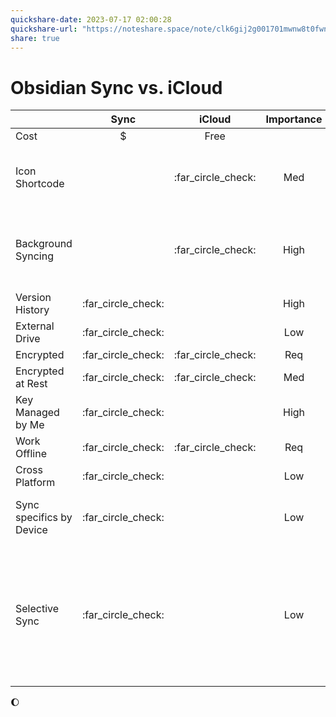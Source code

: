 ```yaml
---
quickshare-date: 2023-07-17 02:00:28
quickshare-url: "https://noteshare.space/note/clk6gij2g001701mwnw8t0fwn#5k62fgCmcsTnPJ7MLzQTXh9NwM2Q+Yf8PRDdcM6yp4A"
share: true
---
```

# Obsidian Sync vs. iCloud

|                          |        Sync        |       iCloud       | Importance | Comments                                                                                                 |
| ------------------------ |:------------------:|:------------------:|:----------:| -------------------------------------------------------------------------------------------------------- |
| Cost                     |         $          |        Free        |            |                                                                                                          |
| Icon Shortcode           |                    | :far_circle_check: |    Med     | A tool I would love to use without hassle                                                                |
| Background Syncing       |                    | :far_circle_check: |    High    | Obsidean Sync only syncs when the app is open                                                            |
| Version History          | :far_circle_check: |                    |    High    |                                                                                                          |
| External Drive           | :far_circle_check: |                    |    Low     |                                                                                                          |
| Encrypted                | :far_circle_check: | :far_circle_check: |    Req     |                                                                                                          |
| Encrypted at Rest        |         :far_circle_check:           | :far_circle_check: |    Med     |                                                                                                          |
| Key Managed by Me        | :far_circle_check: |                    |    High    |                                                                                                          |
| Work Offline             | :far_circle_check: | :far_circle_check: |    Req     |                                                                                                          |
| Cross Platform           | :far_circle_check: |                    |    Low     |                                                                                                          |
| Sync specifics by Device | :far_circle_check: |                    |    Low     | Actually, a little annoying for me.                                                                      |
| Selective Sync           | :far_circle_check: |                    |    Low     | Space isn't a issue so not warranted for that purpose. Sync does not allow it from a folder in .obsidian |

:moon: 

